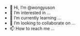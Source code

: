 - 👋 Hi, I’m @wongyuson
- 👀 I’m interested in ...
- 🌱 I’m currently learning ...
- 💞️ I’m looking to collaborate on ...
- 📫 How to reach me ...

<!---
wongyuson/wongyuson is a ✨ special ✨ repository because its `README.md` (this file) appears on your GitHub profile.
You can click the Preview link to take a look at your changes.
--->
